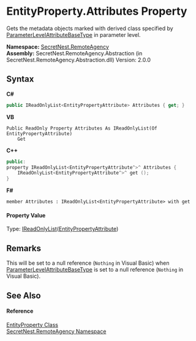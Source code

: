 # EntityProperty.Attributes Property 
 

Gets the metadata objects marked with derived class specified by <a href="P_SecretNest_RemoteAgency_EntityCodeBuilderBase_ParameterLevelAttributeBaseType">ParameterLevelAttributeBaseType</a> in parameter level.

**Namespace:**&nbsp;<a href="N_SecretNest_RemoteAgency">SecretNest.RemoteAgency</a><br />**Assembly:**&nbsp;SecretNest.RemoteAgency.Abstraction (in SecretNest.RemoteAgency.Abstraction.dll) Version: 2.0.0

## Syntax

**C#**<br />
``` C#
public IReadOnlyList<EntityPropertyAttribute> Attributes { get; }
```

**VB**<br />
``` VB
Public ReadOnly Property Attributes As IReadOnlyList(Of EntityPropertyAttribute)
	Get
```

**C++**<br />
``` C++
public:
property IReadOnlyList<EntityPropertyAttribute^>^ Attributes {
	IReadOnlyList<EntityPropertyAttribute^>^ get ();
}
```

**F#**<br />
``` F#
member Attributes : IReadOnlyList<EntityPropertyAttribute> with get

```


#### Property Value
Type: <a href="https://docs.microsoft.com/dotnet/api/system.collections.generic.ireadonlylist-1" target="_blank">IReadOnlyList</a>(<a href="T_SecretNest_RemoteAgency_EntityPropertyAttribute">EntityPropertyAttribute</a>)

## Remarks
This will be set to a null reference (`Nothing` in Visual Basic) when <a href="P_SecretNest_RemoteAgency_EntityCodeBuilderBase_ParameterLevelAttributeBaseType">ParameterLevelAttributeBaseType</a> is set to a null reference (`Nothing` in Visual Basic).

## See Also


#### Reference
<a href="T_SecretNest_RemoteAgency_EntityProperty">EntityProperty Class</a><br /><a href="N_SecretNest_RemoteAgency">SecretNest.RemoteAgency Namespace</a><br />